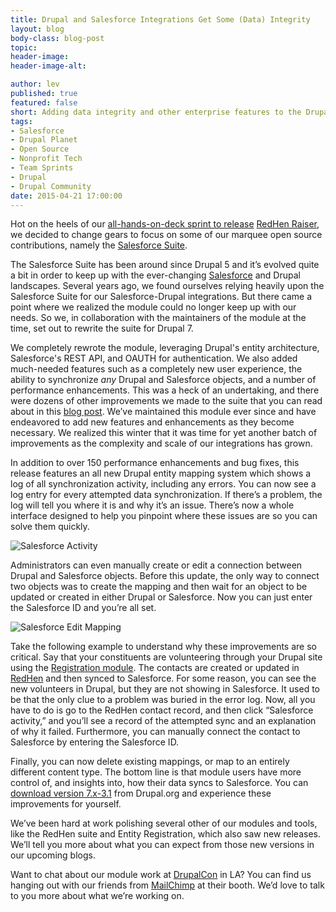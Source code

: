 ```yaml
---
title: Drupal and Salesforce Integrations Get Some (Data) Integrity
layout: blog
body-class: blog-post
topic:
header-image:
header-image-alt:

author: lev
published: true
featured: false
short: Adding data integrity and other enterprise features to the Drupal-Salesforce integration.
tags:
- Salesforce
- Drupal Planet
- Open Source
- Nonprofit Tech
- Team Sprints
- Drupal
- Drupal Community
date: 2015-04-21 17:00:00
---
```


Hot on the heels of our [all-hands-on-deck sprint to release](http://thinkshout.com/blog/2015/01/reimagined-sprints-redhen-raiser/) [RedHen Raiser](https://www.drupal.org/project/redhen_raiser), we decided to change gears to focus on some of our marquee open source contributions, namely the [Salesforce Suite](https://www.drupal.org/project/salesforce).

The Salesforce Suite has been around since Drupal 5 and it’s evolved quite a bit in order to keep up with the ever-changing [Salesforce](http://salesforce.com) and Drupal landscapes. Several years ago, we found ourselves relying heavily upon the Salesforce Suite for our Salesforce-Drupal integrations. But there came a point where we realized the module could no longer keep up with our needs. So we, in collaboration with the maintainers of the module at the time, set out to rewrite the suite for Drupal 7.

We completely rewrote the module, leveraging Drupal's entity architecture, Salesforce's REST API, and OAUTH for authentication. We also added much-needed features such as a completely new user experience, the ability to synchronize _any_ Drupal and Salesforce objects, and a number of performance enhancements. This was a heck of an undertaking, and there were dozens of other improvements we made to the suite that you can read about in this [blog post](http://thinkshout.com/blog/2012/11/lev/salesforce-rest-oauth/). We’ve maintained this module ever since and have endeavored to add new features and enhancements as they become necessary. We realized this winter that it was time for yet another batch of improvements as the complexity and scale of our integrations has grown.

In addition to over 150 performance enhancements and bug fixes, this release features an all new Drupal entity mapping system which shows a log of all synchronization activity, including any errors. You can now see a log entry for every attempted data synchronization. If there’s a problem, the log will tell you where it is and why it’s an issue. There’s now a whole interface designed to help you pinpoint where these issues are so you can solve them quickly.

![Salesforce Activity](http://thinkshout.com/assets/images/blog/salesforce-activity.png)

Administrators can even manually create or edit a connection between Drupal and Salesforce objects. Before this update, the only way to connect two objects was to create the mapping and then wait for an object to be updated or created in either Drupal or Salesforce. Now you can just enter the Salesforce ID and you’re all set.

![Salesforce Edit Mapping](http://thinkshout.com/assets/images/blog/salesforce-edit.png)

Take the following example to understand why these improvements are so critical. Say that your constituents are volunteering through your Drupal site using the [Registration module](https://www.drupal.org/project/registration). The contacts are created or updated in [RedHen](https://www.drupal.org/project/redhen) and then synced to Salesforce. For some reason, you can see the new volunteers in Drupal, but they are not showing in Salesforce. It used to be that the only clue to a problem was buried in the error log. Now, all you have to do is go to the RedHen contact record, and then click “Salesforce activity,” and you’ll see a record of the attempted sync and an explanation of why it failed. Furthermore, you can manually connect the contact to Salesforce by entering the Salesforce ID.

Finally, you can now delete existing mappings, or map to an entirely different content type. The bottom line is that module users have more control of, and insights into, how their data syncs to Salesforce. You can [download version 7.x-3.1](https://www.drupal.org/node/2452127) from Drupal.org and experience these improvements for yourself.

We’ve been hard at work polishing several other of our modules and tools, like the RedHen suite and Entity Registration, which also saw new releases. We’ll tell you more about what you can expect from those new versions in our upcoming blogs.

Want to chat about our module work at [DrupalCon](https://events.drupal.org/losangeles2015) in LA? You can find us hanging out with our friends from [MailChimp](http://thinkshout.com/blog/category/mailchimp/) at their booth. We’d love to talk to you more about what we’re working on.
